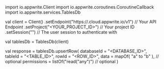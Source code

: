 import io.appwrite.Client
import io.appwrite.coroutines.CoroutineCallback
import io.appwrite.services.TablesDb

val client = Client()
    .setEndpoint("https://<REGION>.cloud.appwrite.io/v1") // Your API Endpoint
    .setProject("<YOUR_PROJECT_ID>") // Your project ID
    .setSession("") // The user session to authenticate with

val tablesDb = TablesDb(client)

val response = tablesDb.upsertRow(
    databaseId = "<DATABASE_ID>",
    tableId = "<TABLE_ID>",
    rowId = "<ROW_ID>",
    data = mapOf( "a" to "b" ), // optional
    permissions = listOf("read("any")") // optional
)
